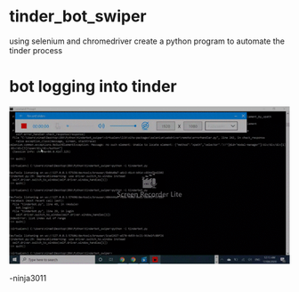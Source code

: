 # tinder_bot_swiper
using selenium and chromedriver create a python program to automate the tinder process

# bot logging into tinder
![](https://github.com/ninja3011/tinder_bot_swiper/blob/master/tinderbot_login.gif)

-ninja3011
